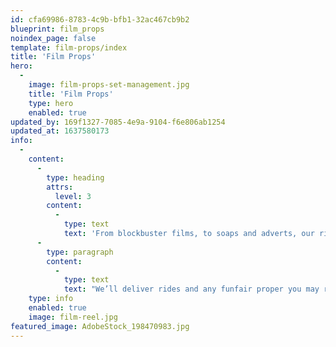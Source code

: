 ```yaml
---
id: cfa69986-8783-4c9b-bfb1-32ac467cb9b2
blueprint: film_props
noindex_page: false
template: film-props/index
title: 'Film Props'
hero:
  -
    image: film-props-set-management.jpg
    title: 'Film Props'
    type: hero
    enabled: true
updated_by: 169f1327-7085-4e9a-9104-f6e806ab1254
updated_at: 1637580173
info:
  -
    content:
      -
        type: heading
        attrs:
          level: 3
        content:
          -
            type: text
            text: 'From blockbuster films, to soaps and adverts, our rides and props can really take them to the next level!'
      -
        type: paragraph
        content:
          -
            type: text
            text: "We’ll deliver rides and any funfair proper you may require to keep your production on schedule! The EC Events team will transport your chosen attractions and props to your shooting location as well as any set up that may be needed.\_"
    type: info
    enabled: true
    image: film-reel.jpg
featured_image: AdobeStock_198470983.jpg
---
```

